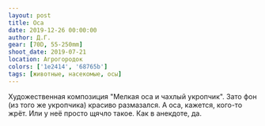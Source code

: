 ```yaml
---
layout: post
title: Оса
date: 2019-12-26 00:00:00
author: Д.Г.
gear: [70D, 55-250mm]
shoot_date: 2019-07-21
location: Агрогородок
colors: ['1e2414', '68765b']
tags: [животные, насекомые, осы]
---
```

Художественная композиция "Мелкая оса и чахлый укропчик". Зато фон (из того же укропчика) красиво размазался. А оса, кажется, кого-то жрёт. Или у неё просто щячло такое. Как в анекдоте, да.
